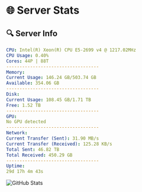 # 🌐 Server Stats
## 🔍 Server Info
```yaml
CPU: Intel(R) Xeon(R) CPU E5-2699 v4 @ 1217.02MHz
CPU Usage: 0.40%
Cores: 44P | 88T
-----------------------------------
Memory:
Current Usage: 146.24 GB/503.74 GB
Available: 354.06 GB
-----------------------------------
Disk:
Current Usage: 108.45 GB/1.71 TB
Free: 1.52 TB
-----------------------------------
GPU:
No GPU detected
-----------------------------------
Network:
Current Transfer (Sent): 31.90 MB/s
Current Transfer (Received): 125.28 KB/s
Total Sent: 46.82 TB
Total Received: 450.29 GB
-----------------------------------
Uptime:
29d 17h 4m 43s
```
![GitHub Stats](https://img.shields.io/badge/Updated-2025-04-06_14:27:32-blue)
